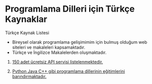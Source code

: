 # Programlama Dilleri için Türkçe Kaynaklar 
Türkçe Kaynak Listesi 

* Bireysel olarak programlama gelişimimim için bulmuş olduğum web siteleri ve makaleleri kapsamaktadır. 
* Türkçe ve İngilizce Makalelerden oluşmaktadır. 

1. <a href="https://docs.google.com/spreadsheets/d/1IG29pHBOEomskGOAHe_FZ6igv8K8kicngwwrgjtxE-M/edit#gid=0"> 150 adet ücretsiz API servisi listelenmektedir. </a>

2. <a href="http://www.geeksforgeeks.org/"> Python Java C++ gibi programlama dillerinin eğitimlerini barındırmaktadır. <a>
